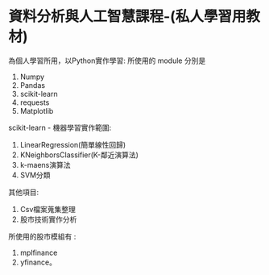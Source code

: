 # 資料分析與人工智慧課程-(私人學習用教材)

為個人學習所用，以Python實作學習:
所使用的 module 分別是
1. Numpy
2. Pandas
3. scikit-learn
4. requests
5. Matplotlib

scikit-learn - 機器學習實作範圍:
1. LinearRegression(簡單線性回歸)
2. KNeighborsClassifier(K-鄰近演算法)
3. k-maens演算法
4. SVM分類

其他項目:
1. Csv檔案蒐集整理
2. 股市技術實作分析


所使用的股市模組有 :
1. mplfinance
2. yfinance。

